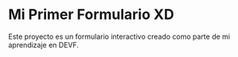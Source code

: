 # Mi Primer Formulario XD

Este proyecto es un formulario interactivo creado como parte de mi aprendizaje en DEVF.



